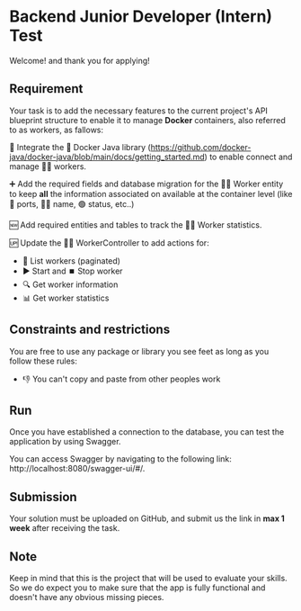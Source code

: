 # Backend Junior Developer (Intern) Test

Welcome! and thank you for applying!

## Requirement

Your task is to add the necessary features to the current project's API blueprint structure to enable
it to manage **Docker** containers, also referred to as workers, as fallows:

🔄 Integrate the 🐳 Docker Java library (https://github.com/docker-java/docker-java/blob/main/docs/getting_started.md) to enable connect and manage 👷‍♀️ workers.

➕ Add the required fields and database migration for the 👷‍♂️ Worker entity to keep **all** the information associated on available at the container level (like 🔌 ports, 👨‍💼 name, 🟢 status, etc..)

🆕 Add required entities and tables to track the 👷‍♂️ Worker statistics.

🆙 Update the 👷‍♂️ WorkerController to add actions for:
* 📄 List workers (paginated)
* ▶️ Start and ⏹️ Stop worker
* 🔍 Get worker information
* 📊 Get worker statistics

## Constraints and restrictions

You are free to use any package or library you see feet as long as you follow these rules:

* 👎 You can't copy and paste from other peoples work

## Run

Once you have established a connection to the database, you can test the application by using Swagger.

You can access Swagger by navigating to the following link: http://localhost:8080/swagger-ui/#/.

## Submission

Your solution must be uploaded on GitHub, and submit us the link in **max 1 week** after receiving the task.

## Note

Keep in mind that this is the project that will be used to evaluate your skills.
So we do expect you to make sure that the app is fully functional and doesn't have any obvious missing pieces.
